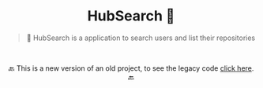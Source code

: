   <h1 align="center" margin="30px 0">HubSearch 🔎</h1>

<blockquote>
<p align="center" padding="15px 0"><g-emoji class="g-emoji" alias="bust_in_silhouette" fallback-src="https://github.githubassets.com/images/icons/emoji/unicode/1f464.png">👤</g-emoji> HubSearch is a application to search users and list their repositories</p>
</blockquote>

<br>

<p align="center">🔙 This is a new version of an old project, to see the legacy code <a href="https://github.com/vncsrbro/gitstar" target="_blank">click here</a>. 🔙</p>
